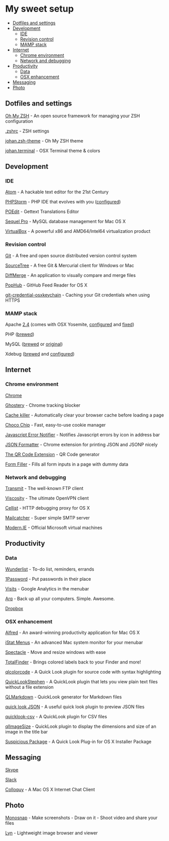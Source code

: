 # My sweet setup

* [Dotfiles and settings](#dotfiles-and-settings)
* [Development](#development)
    * [IDE](#ide)
    * [Revision control](#revision-control)
    * [MAMP stack](#mamp-stack)
* [Internet](#internet)
    * [Chrome environment](#chrome-environment)
    * [Network and debugging](#network-and-debugging)
* [Productivity](#productivity)
    * [Data](#data)
    * [OSX enhancement](#osx-enhancement)
* [Messaging](#messaging)
* [Photo](#photo)

## Dotfiles and settings

[Oh My ZSH](http://ohmyz.sh) - An open source framework for managing your ZSH configuration

[.zshrc](shell/.zshrc) - ZSH settings

[johan.zsh-theme](shell/johan.zsh-theme) - Oh My ZSH theme

[johan.terminal](shell/johan.terminal) - OSX Terminal theme & colors

## Development

### IDE

[Atom](https://atom.io/) - A hackable text editor for the 21st Century

[PHPStorm](https://www.jetbrains.com/phpstorm/download/) - PHP IDE that evolves with you ([configured](ide/phpstorm-settings.jar))

[POEdit](http://poedit.net/) - Gettext Translations Editor

[Sequel Pro](http://www.sequelpro.com/) - MySQL database management for Mac OS X

[VirtualBox](https://www.virtualbox.org/wiki/Downloads) - A powerful x86 and AMD64/Intel64 virtualization product

### Revision control

[Git](http://git-scm.com/downloads) - A free and open source distributed version control system

[SourceTree](http://www.sourcetreeapp.com/) - A free Git & Mercurial client for Windows or Mac

[DiffMerge](https://sourcegear.com/diffmerge/downloads.php) - An application to visually compare and merge files

[PopHub](http://questbe.at/pophub/) - GitHub Feed Reader for OS X

[git-credential-osxkeychain](https://help.github.com/articles/caching-your-github-password-in-git/) - Caching your Git credentials when using HTTPS

### MAMP stack

Apache [2.4](https://httpd.apache.org/docs/2.4/) (comes with OSX Yosemite, [configured](mamp/httpd.conf) and [fixed](https://gist.github.com/johansatge/968f981128ab0ca49ce4))

PHP ([brewed](https://github.com/Homebrew/homebrew-php))

MySQL ([brewed](https://github.com/Homebrew/homebrew/blob/master/Library/Formula/mysql.rb) or [original](http://dev.mysql.com/downloads/mysql/))

Xdebug ([brewed](https://github.com/homebrew/homebrew-php/blob/master/Formula/php56-xdebug.rb) and [configured](mamp/xdebug.conf))

## Internet

### Chrome environment

[Chrome](https://www.google.fr/chrome/browser/)

[Ghostery](https://www.ghostery.com/) - Chrome tracking blocker

[Cache killer](https://chrome.google.com/webstore/detail/cache-killer/jpfbieopdmepaolggioebjmedmclkbap) - Automatically clear your browser cache before loading a page

[Choco Chip](https://chrome.google.com/webstore/detail/chocochip-cookie-manager/cdllihdpcibkhhkidaicoeeiammjkokm) - Fast, easy-to-use cookie manager

[Javascript Error Notifier](https://chrome.google.com/webstore/detail/javascript-errors-notifie/jafmfknfnkoekkdocjiaipcnmkklaajd) - Notifies Javascript errors by icon in address bar

[JSON Formatter](https://github.com/callumlocke/json-formatter) - Chrome extension for printing JSON and JSONP nicely

[The QR Code Extension](https://chrome.google.com/webstore/detail/the-qr-code-extension/oijdcdmnjjgnnhgljmhkjlablaejfeeb) - QR Code generator

[Form Filler](https://chrome.google.com/webstore/detail/form-filler/bnjjngeaknajbdcgpfkgnonkmififhfo) - Fills all form inputs in a page with dummy data

### Network and debugging

[Transmit](http://panic.com/transmit/) - The well-known FTP client

[Viscosity](http://www.sparklabs.com/viscosity/) - The ultimate OpenVPN client

[Cellist](http://cellist.patr0n.us/) - HTTP debugging proxy for OS X

[Mailcatcher](http://mailcatcher.me/) - Super simple SMTP server

[Modern.IE](https://www.modern.ie/fr-fr/virtualization-tools) - Official Microsoft virtual machines

## Productivity

### Data

[Wunderlist](https://www.wunderlist.com) - To-do list, reminders, errands

[1Password](https://agilebits.com/onepassword) - Put passwords in their place

[Visits](http://getvisitsapp.com/) - Google Analytics in the menubar

[Arq](https://www.arqbackup.com) - Back up all your computers. Simple. Awesome.

[Dropbox](https://www.dropbox.com/)

### OSX enhancement

[Alfred](http://www.alfredapp.com/) - An award-winning productivity application for Mac OS X

[iStat Menus](http://bjango.com/mac/istatmenus/) - An advanced Mac system monitor for your menubar

[Spectacle](http://spectacleapp.com) - Move and resize windows with ease

[TotalFinder](http://totalfinder.binaryage.com/) - Brings colored labels back to your Finder and more!

[qlcolorcode](https://code.google.com/p/qlcolorcode/) - A Quick Look plugin for source code with syntax highlighting

[QuickLookStephen](http://whomwah.github.io/qlstephen/) - A QuickLook plugin that lets you view plain text files without a file extension

[QLMarkdown](https://github.com/toland/qlmarkdown) - QuickLook generator for Markdown files

[quick look JSON](http://www.sagtau.com/quicklookjson.html) - A useful quick look plugin to preview JSON files

[quicklook-csv](https://github.com/p2/quicklook-csv) - A QuickLook plugin for CSV files

[qlImageSize](https://github.com/Nyx0uf/qlImageSize) - QuickLook plugin to display the dimensions and size of an image in the title bar

[Suspicious Package](http://www.mothersruin.com/software/SuspiciousPackage/) - A Quick Look Plug-in for OS X Installer Package

## Messaging

[Skype](http://www.skype.com/)

[Slack](https://itunes.apple.com/us/app/slack-team-communication/id618783545?mt=8)

[Colloquy](http://colloquy.info/) - A Mac OS X Internet Chat Client

## Photo

[Monosnap](https://monosnap.com/welcome) - Make screenshots - Draw on it - Shoot video and share your files

[Lyn](http://www.lynapp.com/) - Lightweight image browser and viewer
